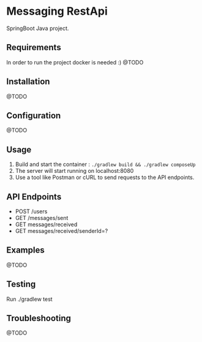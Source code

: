 # Messaging RestApi 

SpringBoot Java project.

## Requirements
In order to run the project docker is needed :)
@TODO 

## Installation
@TODO 

## Configuration
@TODO

## Usage
1. Build and start the container : `./gradlew build && ./gradlew composeUp`
2. The server will start running on localhost:8080
3. Use a tool like Postman or cURL to send requests to the API endpoints.

## API Endpoints
 - POST /users
 - GET /messages/sent
 - GET messages/received
 - GET messages/received/senderId=?

## Examples
@TODO
## Testing
Run ./gradlew test

## Troubleshooting
@TODO